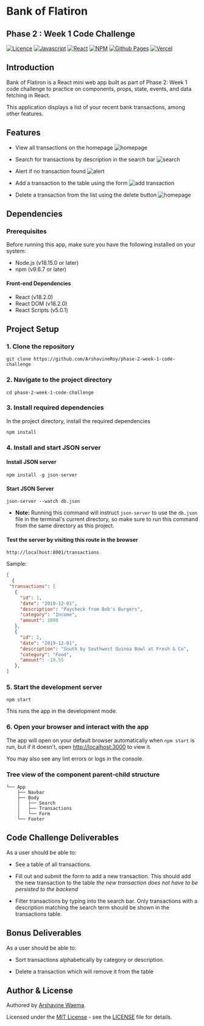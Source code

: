 # Bank of Flatiron

## Phase 2 : Week 1 Code Challenge

[![Licence](https://img.shields.io/github/license/Ileriayo/markdown-badges?style=for-the-badge)](./LICENSE)
[![Javascript](https://img.shields.io/badge/JavaScript-F7DF1E?style=for-the-badge&logo=javascript&logoColor=black)](https://www.javascript.com)
[![React](https://img.shields.io/badge/React-20232A?style=for-the-badge&logo=react&logoColor=61DAFB)](https://react.dev/)
[![NPM](https://img.shields.io/badge/NPM-%23CB3837.svg?style=for-the-badge&logo=npm&logoColor=white)](https://www.npmjs.com/)
[![Github Pages](https://img.shields.io/badge/github%20pages-121013?style=for-the-badge&logo=github&logoColor=white)](https://pages.github.com/)
[![Vercel](https://img.shields.io/badge/vercel-%23000000.svg?style=for-the-badge&logo=vercel&logoColor=white)](https://vercel.com/)

## Introduction

Bank of Flatiron is a React mini web app built as part of Phase 2: Week 1 code challenge to practice on components, props, state, events, and data fetching in React.

This application displays a list of your recent bank transactions, among other features.

## Features

- View all transactions on the homepage
  ![homepage](public/homepage.png)

- Search for transactions by description in the search bar
  ![search](public/search-transaction.png)

- Alert if no transaction found
  ![alert](public/transaction-not-found.png)

- Add a transaction to the table using the form
  ![add transaction](public/add-transaction.png)

- Delete a transaction from the list using the delete button
  ![homepage](public/delete-transaction.png)

## Dependencies

### Prerequisites

Before running this app, make sure you have the following installed on your system:

- Node.js (v18.15.0 or later)
- npm (v9.6.7 or later)

#### Front-end Dependencies

- React (v18.2.0)
- React DOM (v18.2.0)
- React Scripts (v5.0.1)

## Project Setup

### 1. Clone the repository

```
git clone https://github.com/ArshavineRoy/phase-2-week-1-code-challenge
```

### 2. Navigate to the project directory

```
cd phase-2-week-1-code-challenge
```

### 3. Install required dependencies

In the project directory, install the required dependencies

```
npm install
```

### 4. Install and start JSON server

#### Install JSON server

```
npm install -g json-server
```

#### Start JSON Server

```
json-server --watch db.json
```

- **Note:** Running this command will instruct `json-server` to use the `db.json` file in the terminal's current directory, so make sure to run this command from the same directory as this project.

#### Test the server by visiting this route in the browser

```
http://localhost:8001/transactions
```

Sample:

```json
[
  {
 "transactions": [
   {
     "id": 1,
     "date": "2019-12-01",
     "description": "Paycheck from Bob's Burgers",
     "category": "Income",
     "amount": 1000
   },
   {
     "id": 2,
     "date": "2019-12-01",
     "description": "South by Southwest Quinoa Bowl at Fresh & Co",
     "category": "Food",
     "amount": -10.55
   },
]
```

### 5. Start the development server

```
npm start
```

This runs the app in the development mode.

### 6. Open your browser and interact with the app

The app will open on your default browser automatically when `npm start` is run, but if it doesn't, open [http://localhost:3000](http://localhost:3000) to view it.

You may also see any lint errors or logs in the console.

### Tree view of the component parent-child structure

```text
└── App
    ├── Navbar
    ├── Body
    │   ├── Search
    │   ├── Transactions
    │   └── Form
    └── Footer
```

## Code Challenge Deliverables

As a user should be able to:

- See a table of all transactions.

- Fill out and submit the form to add a new transaction. This should add the new transaction to the table _the new transaction does not have to be persisted to the backend_

- Filter transactions by typing into the search bar. Only transactions with a description matching the search term should be shown in the transactions table.

## Bonus Deliverables

As a user should be able to:

- Sort transactions alphabetically by category or description.

- Delete a transaction which will remove it from the table

## Author & License

Authored by [Arshavine Waema](https://github.com/ArshavineRoy).

Licensed under the [MIT License](LICENSE) - see the [LICENSE](LICENSE) file for details.
